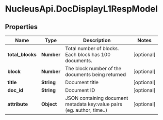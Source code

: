 # NucleusApi.DocDisplayL1RespModel

## Properties
Name | Type | Description | Notes
------------ | ------------- | ------------- | -------------
**total_blocks** | **Number** | Total number of blocks. Each block has 100 documents.  | [optional] 
**block** | **Number** | The block number of the documents being returned | [optional] 
**title** | **String** | Document title | [optional] 
**doc_id** | **String** | Document ID | [optional] 
**attribute** | **Object** | JSON containing document metadata key:value pairs (eg. author, time..) | [optional] 


